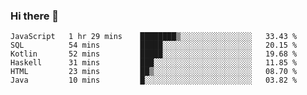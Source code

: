 ### Hi there 👋

<!--START_SECTION:waka-->

```text
JavaScript   1 hr 29 mins    ████████▒░░░░░░░░░░░░░░░░   33.43 %
SQL          54 mins         █████░░░░░░░░░░░░░░░░░░░░   20.15 %
Kotlin       52 mins         █████░░░░░░░░░░░░░░░░░░░░   19.68 %
Haskell      31 mins         ███░░░░░░░░░░░░░░░░░░░░░░   11.85 %
HTML         23 mins         ██▒░░░░░░░░░░░░░░░░░░░░░░   08.70 %
Java         10 mins         █░░░░░░░░░░░░░░░░░░░░░░░░   03.82 %
```

<!--END_SECTION:waka-->


<!--
**AnkelMauCastillo/AnkelMauCastillo** is a ✨ _special_ ✨ repository because its `README.md` (this file) appears on your GitHub profile.

Here are some ideas to get you started:

- 🔭 I’m currently working on ...
- 🌱 I’m currently learning ...
- 👯 I’m looking to collaborate on ...
- 🤔 I’m looking for help with ...
- 💬 Ask me about ...
- 📫 How to reach me: ...
- 😄 Pronouns: ...
- ⚡ Fun fact: ...
-->
